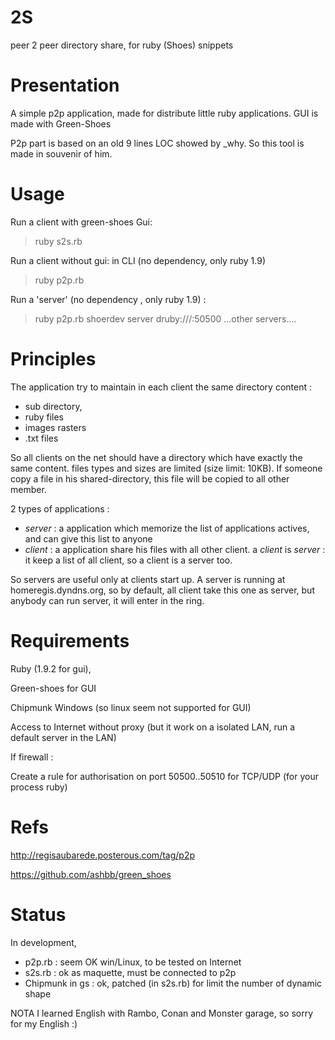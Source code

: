 2S
===

peer 2 peer directory share, for ruby (Shoes) snippets

Presentation
============

A simple p2p application, made for distribute little ruby applications.
GUI is made with Green-Shoes

P2p part is based on an old 9 lines LOC showed by _why.
So this tool is made in souvenir of him.


Usage
=====

Run a client with green-shoes Gui:
  > ruby s2s.rb

Run a client without gui: in CLI (no dependency, only ruby 1.9)
  > ruby p2p.rb

Run a 'server' (no dependency , only ruby 1.9) :
  > ruby p2p.rb  shoerdev server  druby://<myip>/:50500  ...other servers....

Principles
=========

The application try to maintain in each client the same directory content :
- sub directory,
- ruby files
- images rasters
- .txt files

So all clients on the net should have a directory which have exactly the same content.
files types and sizes are limited (size limit: 10KB).
If someone copy a file in his shared-directory, this file will be copied to all other member.

2 types of applications :
- *server* : a application which memorize the list of applications actives, and can give this list to anyone
- *client* : a application share his files with all other client. a *client* is *server* : it keep a list of all client, so a client is a server too.

So servers are useful only at clients start up.
A server is running at homeregis.dyndns.org, so by default, all client take this one as server,
but anybody can run server, it will enter in the ring.


Requirements
============

Ruby (1.9.2 for gui),

Green-shoes for GUI

Chipmunk Windows (so linux seem not supported for GUI)

Access to Internet  without proxy (but it  work on a isolated LAN, run a default server in the LAN)

If firewall :
 
 Create a rule for authorisation on port 50500..50510 for TCP/UDP (for your process ruby)

Refs
====

http://regisaubarede.posterous.com/tag/p2p

https://github.com/ashbb/green_shoes

Status
======

In development,

- p2p.rb : seem OK win/Linux, to be tested on Internet
- s2s.rb : ok as maquette, must be connected to p2p
- Chipmunk in gs : ok, patched (in s2s.rb) for limit the number of dynamic shape

NOTA
I learned English with Rambo, Conan and Monster garage, so sorry for my English :)
